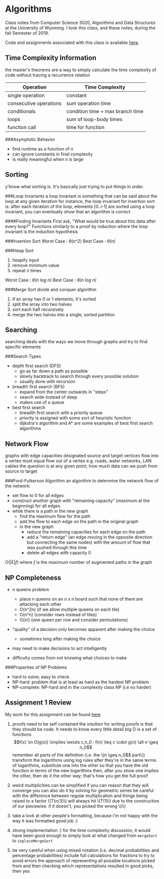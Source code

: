 Algorithms
=====
Class notes from Computer Science 3020, Algorithms and Data Structures at the University of Wyoming. I took this class, and these notes, during the fall Semester of 2019.

Code and assignments associated with this class is available [here](https://github.com/andey-robins/school/tree/master/cosc3020/).

Time Complexity Information
-----
the master's theorems are a way to simply calculate the time complexity of code without tracing a recurrence relation

|Operation|Time Complexity|
|---|---|
|single operation|constant|
|consecutive operations|sum operation time|
|conditionals|condition time + max branch time|
|loops|sum of loop-body times|
|function call|time for function|

###Asymptotic Behavior
- find runtime as a function of *n*
- can ignore constants in final complexity
- is really meaningful when *n* is large

Sorting
-----
y'know what sorting is. It's basically just trying to put things in order.

###Loop Invariants
a loop invariant is something that can be said about the loop at any given iteration
for instance, the loop invariant for insertion sort is: after each iteration of the loop, elements [0..i-1] are sorted
using a loop invariant, you can eventually show that an algorithm is correct

####Finding Invariants
First ask, "What would be true about this data after every loop?"
Functions similarly to a proof by induction where the loop invariant is the induction hypothesis

###Insertion Sort
Worst Case : *θ(n^2)*
Best Case : *θ(n)*

###Heap Sort
1. heapify input
2. remove minimum value
3. repeat *n* times

Worst Case : *θ(n log n)*
Best Case : *θ(n log n)*

###Merge Sort
divide and conquer algorithm

1. if an array has 0 or 1 elements, it's sorted
2. split the array into two halves
3. sort each half recursively
4. merge the two halves into a single, sorted partition

Searching
-----
searching deals with the ways we move through graphs and try to find specific elements

###Search Types
- depth first search (DFS)
    - go as far down a path as possible
    - slowly backtrack to search through every possible solution
    - usually done with recursion
- breadth first search (BFS)
    - expand from the center outwards in "steps"
    - search wide instead of deep
    - makes use of a queue
- best first search
    - breadth first search with a priority queue
    - priority is assigned with some sort of heuristic function
    - dijkstra's algorithm and A* are some examples of best first search algorithms

Network Flow
-----
graphs with edge capacities
designated source and target vertices
flow into a vertex must equal flow out of a vertex
e.g. roads, water networks, LAN cables
the question is at any given point, how much data can we push from source to target

###Ford-Fulkerson Algorithm
an algorithm to determine the network flow of the network:

- set flow to 0 for all edges
- construct another graph with "remaining capacity" (maximum at the beginning) for all edges
- while there is a path in the new graph
    - find the maximum flow for the path
    - add the flow to each edge on the path in the original graph
    - in the new graph
        - reduce the remaining capacities for each edge on the path
        - add a "return edge" (an edge moving in the opposite direction but connecting the same nodes) with the amount of flow that was pushed through this time
        - delete all edges with capacity 0

O(|E|*f*) where *f* is the maximum number of augmented paths in the graph

NP Completeness
-----
- *n* queens problem
    - place *n* queens on an *n x n* board such that none of them are attacking each other
    - O(n^2n) (if we allow multiple queens on each tile)
    - O(n^n) (consider rows instead of tiles)
    - O(n!) (one queen per row and consider permutations)

- "quality" of a decision only becomes apparent after making the choice
    - sometimes long after making the choice
- may need to make decisions to act intelligently
- difficulty comes from not knowing what choices to make

###Properties of NP Problems
- hard to solve; easy to check
- NP-hard: problem that is at least as hard as the hardest NP problem
- NP-complete: NP-hard and in the complexity class NP (i.e no harder)

Assignment 1 Review
-----

My work for this assignment can be found [here](https://github.com/andey-robins/school/tree/master/cosc3020/hw/01)

1.  proofs need to be self contained
    the intuition for writing proofs is that they should be code. It needs to know every little detail
    big O is a set of functions
    $$f(x) \in O(g(x)) \implies \exists c,n_0 : f(n) \leq c \cdot g(n) \all n \geq n_0$$
    remember all parts of the definition (i.e. the \\(n \geq n_0$$ part\\))
    transform the logarithms using log rules
    after they're in the same terms of logarithms, substitute one into the other so that you have the old function in terms of the new logarithms
    then, after you show one implies the other, then do it the other way; that's how you get the full proof

2.  weird multiplicities can be simplified if you can reason that they will converge
    you can also do it by solving for geometric series
    be careful with the difference between regular multiplication and things being raised to a factor
    \((T(n/3)\\) will always hit \\(T(1)\\) due to the construction of our piecewise. if it doesn't, you picked the wrong \\(i\\)

3.  take a look at other people's formatting, because i'm not happy with the way it was formatted
    good job :)

4.  strong implementation :)
    for the time complexity discussion, it would have been good enough to simply look at what changed from `mergeSort` to `inplaceMergeSort`

5.  be very careful when using mixed notation (i.e. decimal probabilities and percentage probabilities)
    include full calculations for fractions to try to avoid errors
    the approach of representing all possible locations picked from and then checking which representations resulted in good picks, then yes
